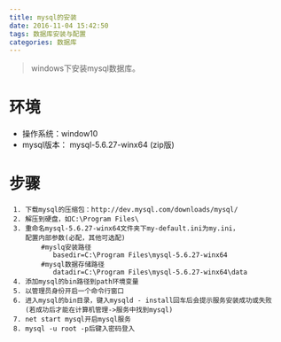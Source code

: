 ```yaml
---
title: mysql的安装
date: 2016-11-04 15:42:50
tags: 数据库安装与配置
categories: 数据库
---
```

>windows下安装mysql数据库。

<!--more-->
# 环境
- 操作系统：window10
- mysql版本： mysql-5.6.27-winx64 (zip版)

# 步骤
     1. 下载mysql的压缩包：http://dev.mysql.com/downloads/mysql/
     2. 解压到硬盘，如C:\Program Files\
     3. 重命名mysql-5.6.27-winx64文件夹下my-default.ini为my.ini，
        配置内部参数(必配，其他可选配)
            #myslq安装路径
               basedir=C:\Program Files\mysql-5.6.27-winx64  
            #mysql数据存储路径 
               datadir=C:\Program Files\mysql-5.6.27-winx64\data
     4. 添加mysql的bin路径到path环境变量
     5. 以管理员身份开启一个命令行窗口
     6. 进入mysql的bin目录，键入mysqld - install回车后会提示服务安装成功或失败
        (若成功后才能在计算机管理->服务中找到mysql)
     7. net start mysql开启mysql服务
     8. mysql -u root -p后键入密码登入 

